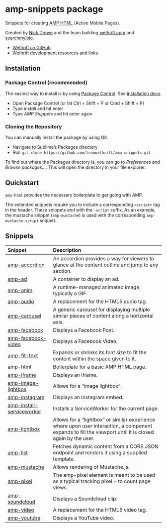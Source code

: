 # amp-snippets package

Snippets for creating [AMP HTML](https://www.ampproject.org/) (Active Mobile Pages).

Created by [Nick Drewe](https://www.twitter.com/nickdrewe) and the team building [wethrift.com](https://www.wethrift.com) and [searchmy.bio](https://www.searchby.bio).

- [Wethrift on GitHub](https://github.com/teamwethrift)
- [Wethrift development resources and links](https://wethrift.github.io/)

## Installation

### Package Control (recommended)

The easiest way to install is by using [Package Control](https://packagecontrol.io/packages/AMP%20Snippets). See [installation docs](https://packagecontrol.io/installation).

- Open Package Control (or hit Ctrl + Shift + P or Cmd + Shift + P)
- Type _install_ and hit enter
- Type _AMP Snippets_ and hit enter again

### Cloning the Repository

You can manually install the package by using Git.

- Navigate to Sublime’s Packages directory
- Run `git clone https://github.com/teamwethrift/amp-snippets.git`

To find out where the Packages directory is, you can go to _Preferences_ and _Browse packages…_. This will open the directory in your file explorer.

## Quickstart

`amp-html` provides the necessary boilerplate to get going with AMP.

The extended snippets require you to include a corresponding `<script>` tag in the header. These snippets end with the `-script` suffix. As an example, the mustache snippet (`amp-mustache`) is used with the corresponding `amp-mustache-script` snippet.

## Snippets
| Snippet        | Description    |
| :------------- | :------------- |
| [amp-accordion](https://www.ampproject.org/docs/reference/extended/amp-accordion.html) | An accordion provides a way for viewers to glance at the content outline and jump to any section. |
| [amp-ad](https://www.ampproject.org/docs/reference/amp-ad.html) | A container to display an ad. |
| [amp-anim](https://www.ampproject.org/docs/reference/extended/amp-anim.html) | A runtime-managed animated image, typically a GIF. |
| [amp-audio](https://www.ampproject.org/docs/reference/extended/amp-audio.html) | A replacement for the HTML5 audio tag. |
| [amp-carousel](https://www.ampproject.org/docs/reference/extended/amp-carousel.html) | A generic carousel for displaying multiple similar pieces of content along a horizontal axis. |
| [amp-facebook](https://www.ampproject.org/docs/reference/extended/amp-facebook.html) | Displays a Facebook Post. |
| [amp-facebook-video](https://www.ampproject.org/docs/reference/extended/amp-facebook.html) | Displays a Facebook Video. |
| [amp-fit-text](https://www.ampproject.org/docs/reference/extended/amp-fit-text.html) | Expands or shrinks its font size to fit the content within the space given to it. |
| amp-html | Boilerplate for a basic AMP HTML page. |
| [amp-iframe](https://www.ampproject.org/docs/reference/extended/amp-iframe.html) | Displays an iframe. |
| [amp-image-lightbox](https://www.ampproject.org/docs/reference/extended/amp-image-lightbox.html) | Allows for a “image lightbox”. |
| [amp-instagram](https://www.ampproject.org/docs/reference/extended/amp-instagram.html) | Displays an instagram embed. |
| [amp-install-serviceworker](https://www.ampproject.org/docs/reference/extended/amp-install-serviceworker.html) | Installs a ServiceWorker for the current page. |
| [amp-lightbox](https://www.ampproject.org/docs/reference/extended/amp-lightbox.html) | Allows for a “lightbox” or similar experience where upon user interaction, a component expands to fill the viewport until it is closed again by the user. |
| [amp-list](https://www.ampproject.org/docs/reference/extended/amp-list.html) | Fetches dynamic content from a CORS JSON endpoint and renders it using a supplied template. |
| [amp-mustache](https://www.ampproject.org/docs/reference/extended/amp-mustache.html) | Allows rendering of Mustache.js. |
| [amp-pixel](https://www.ampproject.org/docs/reference/amp-pixel.html) | The amp-pixel element is meant to be used as a typical tracking pixel - to count page views. |
| [amp-soundcloud](https://www.ampproject.org/docs/reference/extended/amp-soundcloud.html) | Displays a Soundcloud clip. |
| [amp-video](https://www.ampproject.org/docs/reference/amp-video.html) | A replacement for the HTML5 video tag. |
| [amp-youtube](https://www.ampproject.org/docs/reference/extended/amp-youtube.html) | Displays a YouTube video. |
